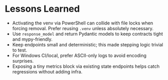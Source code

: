 # Lessons Learned

- Activating the venv via PowerShell can collide with file locks when forcing removal. Prefer reusing `.venv` unless absolutely necessary.
- Use `response_model` and return Pydantic models to keep contracts tight and mypy-friendly.
- Keep endpoints small and deterministic; this made stepping logic trivial to test.
- For Windows CI/local, prefer ASCII-only logs to avoid encoding surprises.
- Exposing a tiny metrics block via existing state endpoints helps catch regressions without adding infra.
